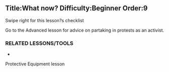 Title:What now?
Difficulty:Beginner
Order:9
---
Swipe right for this lesson?s checklist

Go to the Advanced lesson for advice on partaking in protests as an activist.

### RELATED LESSONS/TOOLS

*   
Protective Equipment lesson
